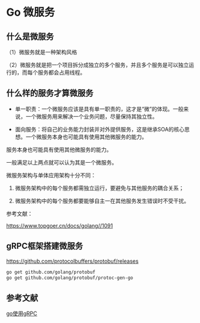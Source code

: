 # Go 微服务

## 什么是微服务

（1）微服务就是一种架构风格

（2）微服务就是把一个项目拆分成独立的多个服务，并且多个服务是可以独立运行的，而每个服务都会占用线程。



## 什么样的服务才算微服务

- 单一职责：一个微服务应该是具有单一职责的，这才是“微”的体现。一般来说，一个微服务用来解决一个业务问题，尽量保持其独立性。

- 面向服务：将自己的业务能力封装并对外提供服务，这是继承SOA的核心思想。一个微服务本身也可能具有使用其他微服务的能力。


服务本身也可能具有使用其他微服务的能力。

一般满足以上两点就可以认为其是一个微服务。

微服务架构与单体应用架构十分不同：

1. 微服务架构中的每个服务都需独立运行，要避免与其他服务的耦合关系；
   
2. 微服务架构中的每个服务都要能够自主一在其他服务发生错误时不受干扰。



参考文献：

https://www.topgoer.cn/docs/golang//1091




## gRPC框架搭建微服务

https://github.com/protocolbuffers/protobuf/releases




```sh
go get github.com/golang/protobuf
go get github.com/golang/protobuf/protoc-gen-go
```


## 参考文献

[go使用gRPC](https://www.yuque.com/wslynn/ivwx9d/pe93fh)

